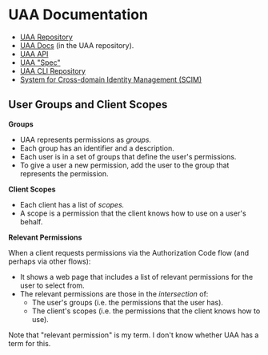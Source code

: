 # UAA Documentation

- [UAA Repository](https://github.com/cloudfoundry/uaa)
- [UAA Docs](https://github.com/cloudfoundry/uaa/tree/develop/docs)
  (in the UAA repository).
- [UAA API](http://docs.cloudfoundry.org/api/uaa/version/74.14.0/index.html)
- [UAA "Spec"](https://github.com/cloudfoundry/uaa-release/blob/develop/jobs/uaa/spec)
- [UAA CLI Repository](https://github.com/cloudfoundry/cf-uaac)
- [System for Cross-domain Identity Management (SCIM)](http://www.simplecloud.info/)

## User Groups and Client Scopes

**Groups**

- UAA represents permissions as _groups._
- Each group has an identifier and a description.
- Each user is in a set of groups
  that define the user's permissions.
- To give a user a new permission,
  add the user to the group that represents the permission.

**Client Scopes**

- Each client has a list of _scopes._
- A scope is a permission that
  the client knows how to use on a user's behalf.

**Relevant Permissions**

When a client requests permissions via the Authorization Code flow
(and perhaps via other flows):

- It shows a web page
  that includes a list of relevant permissions for the user to select from.
- The relevant permissions are those in the _intersection_ of:
  - The user's groups (i.e. the permissions that the user has).
  - The client's scopes (i.e. the permissions that the client knows how to use).

Note that "relevant permission" is my term.
I don't know whether UAA has a term for this.
